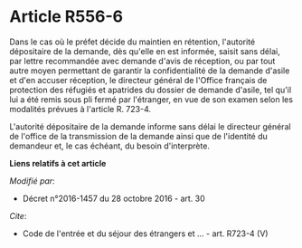 # Article R556-6

Dans le cas où le préfet décide du maintien en rétention, l'autorité dépositaire de la demande, dès qu'elle en est informée,
saisit sans délai, par lettre recommandée avec demande d'avis de réception, ou par tout autre moyen permettant de garantir la
confidentialité de la demande d'asile et d'en accuser réception, le directeur général de l'Office français de protection des
réfugiés et apatrides du dossier de demande d'asile, tel qu'il lui a été remis sous pli fermé par l'étranger, en vue de son
examen selon les modalités prévues à l'article R. 723-4. 

L'autorité dépositaire de la demande informe sans délai le directeur général de l'office de la transmission de la demande
ainsi que de l'identité du demandeur et, le cas échéant, du besoin d'interprète.

**Liens relatifs à cet article**

_Modifié par_:

  - Décret n°2016-1457 du 28 octobre 2016 - art. 30

_Cite_:

  - Code de l'entrée et du séjour des étrangers et ... - art. R723-4 (V)
